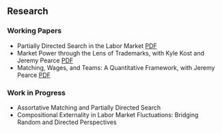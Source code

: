 ## Research

### Working Papers

* Partially Directed Search in the Labor Market [PDF](https://github.com/liangjiewu123/liangjiewu.github.io/blob/master/files/PartiallyDirectedSearch_LW_April30.pdf)
* Market Power through the Lens of Trademarks, with Kyle Kost and Jeremy Pearce [PDF](https://github.com/liangjiewu123/liangjiewu.github.io/blob/master/files/KPW_paper_032920.pdf)
* Matching, Wages, and Teams: A Quantitative Framework, with Jeremy Pearce [PDF](https://github.com/liangjiewu123/liangjiewu.github.io/blob/master/files/pearce_wu_optimal_teams_paper_111619.pdf)

### Work in Progress

* Assortative Matching and Partially Directed Search 
* Compositional Externality in Labor Market Fluctuations: Bridging Random and Directed Perspectives 
